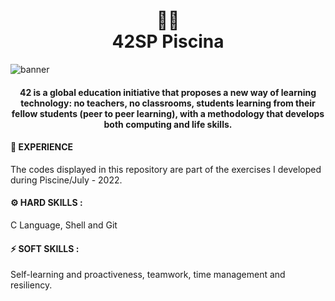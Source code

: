<h1 align="center">
  🏊‍♀️ <br> 42SP Piscina
</h1>

![banner](https://user-images.githubusercontent.com/50052600/182502624-067f5939-4f9f-4902-b7c5-354d51059853.jpg)
<h4 align="center">
  42 is a global education initiative that proposes a new way of learning technology: no teachers, no classrooms, students learning from their fellow students (peer to peer learning), with a methodology that develops both computing and life skills.
</h4>


#### 🐬 EXPERIENCE
<p> The codes displayed in this repository are part of the exercises I developed during Piscine/July - 2022.
</p>

#### ⚙️ HARD SKILLS :
C Language, Shell and Git
#### ⚡ SOFT SKILLS :
Self-learning and proactiveness, teamwork, time management and resiliency.
